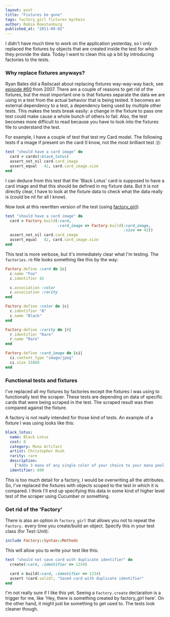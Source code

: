```yaml
---
layout: post
title: "Fixtures be gone"
tags: factory_girl fictures mychain
author: Robin Roestenburg
published_at: "2011-09-02"
---
```

I didn't have much time to work on the application yesterday, so I only replaced the fixtures by objects that are created inside the test for which they provide the data. Today I want to clean this up a bit by introducing factories to the tests.

### Why replace fixtures anyways?
Ryan Bates did a Railscast about replacing fixtures way-way-way back, see [episode #60](http://railscasts.com/episodes/60-testing-without-fixtures) from 2007. There are a couple of reasons to get rid of the fixtures, but the most important one is that fixtures separate the data we are using in a test from the actual behavior that is being tested. It becomes an external dependency to a test, a dependency being used by multiple other tests. This makes the tests break easily: a change in the fixture to pass one test could make cause a whole bunch of others to fail. Also, the test becomes more difficult to read because you have to look into the fixtures file to understand the test.

For example, I have a couple of test that test my Card model. The following tests if a image if present on the card (I know, not the most brilliant test :)):

~~~ ruby
test "should have a card image" do
  card = cards(:black_lotus)
  assert_not_nil card.card_image
  assert_equal   42, card.card_image.size
end
~~~

I can deduce from this test that the 'Black Lotus' card is supposed to have a card image and that this should be defined in my fixture data. But it is not directly clear, I have to look at the fixture data to check what the data really is (could be nil for all I know).

Now look at this rewritten version of the test (using [factory_girl](https://github.com/thoughtbot/factory_girl)):

~~~ ruby
test "should have a card image" do
  card = Factory.build(:card,
                       :card_image => Factory.build(:card_image,
                                                    :size => 42))
  assert_not_nil card.card_image
  assert_equal   42, card.card_image.size
end
~~~

This test is more verbose, but it's immediately clear what I'm testing. The `factories.rb` file looks something like this by the way:

~~~ ruby
Factory.define :card do |c|
  c.name "Foo"
  c.identifier 42

  c.association :color
  c.association :rarity
end

Factory.define :color do |c|
  c.identifier "B"
  c.name "Black"
end

Factory.define :rarity do |r|
  r.identifier "Rare"
  r.name "Rare"
end

Factory.define :card_image do |ci|
  ci.content_type "image/jpeg"
  ci.size 31668
end
~~~

### Functional tests and fixtures
I've replaced all my fixtures by factories except the fixtures I was using to functionally test the scraper. These tests are depending on data of specific cards that were being scraped in the test. The scraped result was then compared against the fixture.

A factory is not really intended for those kind of tests. An example of a fixture I was using looks like this:

~~~ yaml
black_lotus:
  name: Black Lotus
  cost: 0
  category: Mono Artifact
  artist: Christopher Rush
  rarity: rare
  description:
    ["Adds 3 mana of any single color of your choice to your mana pool, then is discarded. Tapping this artifact can be played as an interrupt."]
  identifier: 600
~~~

This is too much detail for a factory, I would be overwriting all the attributes. So, I've replaced the fixtures with objects scoped to the test in which it is compared. I think I'll end up specifying this data in some kind of higher level test of the scraper using Cucumber or something.

### Get rid of the 'Factory'
There is also an option in `factory_girl` that allows you not to repeat the `Factory.` every time you create/build an object. Specify this in your test class (for Test::Unit):

~~~ ruby
include Factory::Syntax::Methods
~~~

This will allow you to write your test like this:

~~~ ruby
test "should not save card with duplicate identifier" do
  create(:card, :identifier => 1234)

  card = build(:card, :identifier => 1234)
  assert !card.valid?, "Saved card with duplicate identifier"
end
~~~

I'm not really sure if I like this yet. Seeing a `Factory.create` declaration is a trigger for me, like 'Hey, there is something created by factory_girl here'. On the other hand, it might just be something to get used to. The tests look cleaner though.
